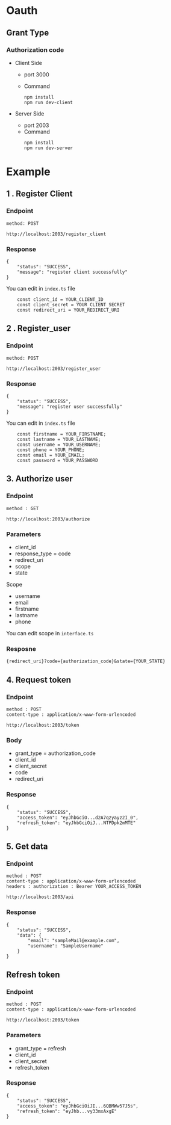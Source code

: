 # Oauth

## Grant Type

### Authorization code

- Client Side

  - port 3000

  - Command

    ```
    npm install
    npm run dev-client
    ```

- Server Side
  - port 2003
  - Command
    ```
    npm install
    npm run dev-server
    ```

# Example

## 1 . Register Client

### Endpoint

```
method: POST

http://localhost:2003/register_client
```

### Response

```
{
    "status": "SUCCESS",
    "message": "register client successfully"
}
```

You can edit in `index.ts` file

```
    const client_id = YOUR_CLIENT_ID
    const client_secret = YOUR_CLIENT_SECRET
    const redirect_uri = YOUR_REDIRECT_URI
```

## 2 . Register_user

### Endpoint

```
method: POST

http://localhost:2003/register_user
```

### Response

```
{
    "status": "SUCCESS",
    "message": "register user successfully"
}
```

You can edit in `index.ts` file

```
    const firstname = YOUR_FIRSTNAME;
    const lastname = YOUR_LASTNAME;
    const username = YOUR_USERNAME;
    const phone = YOUR_PHONE;
    const email = YOUR_EMAIL;
    const password = YOUR_PASSWORD
```

## 3. Authorize user

### Endpoint

```
method : GET

http://localhost:2003/authorize
```

### Parameters

- client_id
- response_type = code
- redirect_uri
- scope
- state

Scope

- username
- email
- firstname
- lastname
- phone

You can edit scope in `interface.ts`

### Resposne

```
{redirect_uri}?code={authorization_code}&state={YOUR_STATE}
```

## 4. Request token

### Endpoint

```
method : POST
content-type : application/x-www-form-urlencoded

http://localhost:2003/token
```

### Body

- grant_type = authorization_code
- client_id
- client_secret
- code
- redirect_uri

### Response

```
{
    "status": "SUCCESS",
    "access_token": "eyJhbGciO...d2A7qzyayz2I_0",
    "refresh_token": "eyJhbGciOiJ...NTPDpk2mMTE"
}
```

## 5. Get data

### Endpoint

```
method : POST
content-type : application/x-www-form-urlencoded
headers : authorization : Bearer YOUR_ACCESS_TOKEN

http://localhost:2003/api
```

### Response

```
{
    "status": "SUCCESS",
    "data": {
        "email": "sampleMail@example.com",
        "username": "SampleUsername"
    }
}
```

## Refresh token

### Endpoint

```
method : POST
content-type : application/x-www-form-urlencoded

http://localhost:2003/token
```

### Parameters

- grant_type = refresh
- client_id
- client_secret
- refresh_token

### Response

```
{
    "status": "SUCCESS",
    "access_token": "eyJhbGciOiJI...6QBMWw57J5s",
    "refresh_token": "eyJhb...vy33mxAxgE"
}
```
